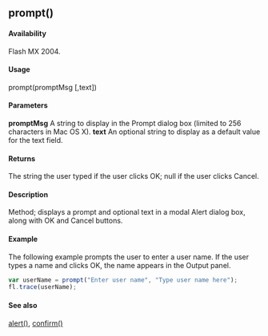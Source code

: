## prompt()

#### Availability

Flash MX 2004.

#### Usage

prompt(promptMsg [,text])

#### Parameters

**promptMsg** A string to display in the Prompt dialog box (limited to 256 characters in Mac OS X).
**text** An optional string to display as a default value for the text field.

#### Returns

The string the user typed if the user clicks OK; null if the user clicks Cancel.

#### Description

Method; displays a prompt and optional text in a modal Alert dialog box, along with OK and Cancel buttons.

#### Example

The following example prompts the user to enter a user name. If the user types a name and clicks OK, the name appears in the Output panel.

```javascript
var userName = prompt("Enter user name", "Type user name here"); 
fl.trace(userName);

```
#### See also

[alert()](../Top-Level_Functions_and_Methods/alert.md), [confirm()](../Top-Level_Functions_and_Methods/confirm.md)
